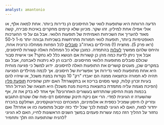 ```yaml
---
analyst: amantonio
---
```


הדעה הרווחת היא שתופעות לוואי של החיסונים הן נדירות ביותר. אחת למאה אלף, או אולי אפילו אחת למיליון. זהו שקר. מכיוון שלא קיימים מחקרים באיכות סבירה, קשה מאוד להעריך את השכיחות האמיתית של תופעות הלוואי. אבל גם על פי ההערכות האופטימיות ביותר, תופעות לוואי חמורות מתרחשות בשכיחות גבוהה יותר מ-1 ל-50 (ראו פרק 5). מחצית (!) מהילדים בארה"ב [סובלים](https://www.ncbi.nlm.nih.gov/pubmed/21570014) לכל הפחות ממחלה כרונית אחת, והיחס שלהם ממשיך [לעלות](https://www.sciencedaily.com/releases/2016/04/160430100357.htm) בהתמדה. כמובן שלא כל המחלות האלה קשורות לחיסונים, אבל איך ניתן לדעת כמה מהן כן קשורות אם הנושא כלל לא נחקר?
אני אישית סבור שכולם סובלים מתופעות הלוואי מחיסונים. לרובנו הן לא ניתנות לאבחנה, אבל גם במקרים שכן, מעטים קושרים את התופעות האלה לחיסונים. ידוע למשל כי פגיעה מוחית היא אחת מתופעות לוואי נדירות אך אפשריות של חיסונים. אך לכמה מהילדים הפגיעה תהיה לא חמורה וכתוצאה ממנה הם יאבדו "רק" 10 נקודות במנת משכל, או שיהיו להם בעיות זכרון קלות, קושי מסוים בריכוז או בתקשורת?
האם יתכן שהפיכת [תופעת פלין](https://en.wikipedia.org/wiki/Flynn_effect) (הפיכת מגמת עליה מתמדת בתוצאות בחינות מנת משכל) היא תוצאה של הגידול החד בכמות מנות החיסון שהתרחש בעשורים האחרונים? אף אחד לא בדק את זה, אף שהשערה זו הגיונית למדי. הרי אם ניקח תינוק שמחסום דם-מוח שלו שטרם התגבש ונזריק לו חיסון שמכיל כספית או אלומיניום, המוכחים כנוירוטוקסינים, ושחלקם בהכרח יחדור למוח, האם לא הגיוני לצפות לכך שכל ילד כזה יסבול מתופעה כזו או אחרת? ואם נחזור על ההליך הזה כמה עשרות פעמים במשך השנים הראשונות לחייו, האם לא הגיוני להניח שהתופעה הזו תלך ותחמיר?
